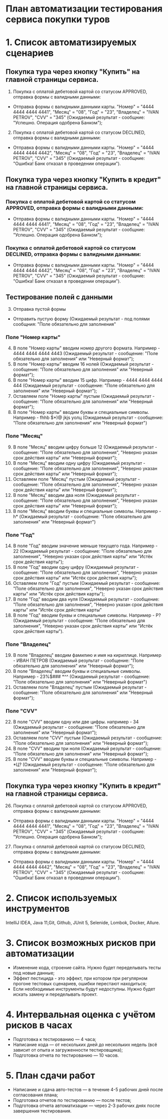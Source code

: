 # План автоматизации тестирования сервиса покупки туров

# 1. Список автоматизируемых сценариев

## Покупка тура через кнопку "Купить" на главной страницы сервиса.

1. Покупка с оплатой дебетовой картой со статусом APPROVED, отправка формы с валидными данными:
* Отправка формы с валидными данными карты. "Номер" = "4444 4444 4444 4441", "Месяц" = "08", "Год" = "23", "Владелец" = "IVAN PETROV", 
"CVV" = "345" (Ожидаемый результат - сообщние: "Успешно. Операция одобрена Банком");

2. Покупка с оплатой дебетовой картой со статусом DECLINED, отправка формы с валидными данными:
* Отправка формы с валидными данными карты. "Номер" = "4444 4444 4444 4442", "Месяц" = "08", "Год" = "23", "Владелец" = "IVAN PETROV", 
"CVV" = "345" (Ожидаемый результат - сообщние: "Ошибка! Банк отказал в проведении операции").

## Покупка тура через кнопку "Купить в кредит" на главной страницы сервиса.

### Покупка с оплатой дебетовой картой со статусом APPROVED, отправка формы c валидными данными:
* Отправка формы с валидными данными карты. "Номер" = "4444 4444 4444 4441", "Месяц" = "08", "Год" = "23", "Владелец" = "IVAN PETROV", 
"CVV" = "345" (Ожидаемый результат - сообщние: "Успешно. Операция одобрена Банком");

### Покупка с оплатой дебетовой картой со статусом DECLINED, отправка формы с валидными данными:
* Отправка формы с валидными данными карты. "Номер" = "4444 4444 4444 4442", "Месяц" = "08", "Год" = "23", "Владелец" = "IVAN PETROV", 
"CVV" = "345" (Ожидаемый результат - сообщние: "Ошибка! Банк отказал в проведении операции").


## Тестирование полей с данными

3. Отправка пустой формы
* Отправить пустую форму (Ожидаемый результат - под полями сообщния: "Поле обязательно для заполнения"

### Поле "Номер карты"

4. В поле "Номер карты" вводим номер другого формата. Например - 4444 4444 4444 4443 (Ожидаемый результат - сообщение: "Поле 
  обязательно для заполнения" или "Неверный формат");
5. В поле "Номер карты" вводим 16 нолей (Ожидаемый результат - сообщение: "Поле обязательно для заполнения" или "Неверный формат");
6. В поле "Номер карты" вводим 15 цифр. Например - 4444 4444 4444 444 (Ожидаемый результат - сообщение: "Поле обязательно для 
  заполнения" или "Неверный формат");
7. Оставляем поле "Номер карты" пустым (Ожидаемый результат - сообщение: "Поле обязательно для заполнения" или "Неверный формат");
8. В поле "Номер карты" вводим буквы и специальные символы. Например - fhhb $*)@ jkjs уолц (Ожидаемый результат - сообщение: "Поле 
   обязательно для заполнения" или "Неверный формат")

### Поле "Месяц"

9. В поле "Месяц" вводим цифру больше 12 (Ожидаемый результат - сообщение: "Поле обязательно для заполнения", 
  "Неверно указан срок действия карты" или "Неверный формат");
10. В поле "Месяц" вводим одну цифру (Ожидаемый результат - сообщение: "Поле обязательно для заполнения", 
  "Неверно указан срок действия карты" или "Неверный формат");
11. Оставляем поле "Месяц" пустым (Ожидаемый результат - сообщение: "Поле обязательно для заполнения", "Неверно указан срок 
  действия карты" или "Неверный формат");
12. В поле "Месяц" вводим два ноля (Ожидаемый результат - сообщение: "Поле обязательно для заполнения", 
  "Неверно указан срок действия карты" или "Неверный формат");
13. В поле "Месяц" вводим буквы и специальные символы. Например - h* (Ожидаемый результат - сообщение: "Поле 
   обязательно для заполнения" или "Неверный формат")

### Поле "Год"

14. В поле "Год" вводим значение меньше текущего года. Например - 22 (Ожидаемый результат - сообщение: "Поле обязательно для 
  заполнения", "Неверно указан срок действия карты" или "Истёк срок действия карты");
15. В поле "Год" вводим одну цифру (Ожидаемый результат - сообщение: "Поле обязательно для заполнения", "Неверно указан срок действия карты" 
  или "Истёк срок действия карты");
16. Оставляем поле "Год" пустым (Ожидаемый результат - сообщение: "Поле обязательно для заполнения", "Неверно указан срок действия 
  карты" или "Истёк срок действия карты");
17. В поле "Год" вводим два нуля (Ожидаемый результат - сообщение: "Поле обязательно для заполнения", "Неверно указан срок действия карты" 
  или "Истёк срок действия карты"
18. В поле "Год" вводим буквы и специальные символы. Например - Р? (Ожидаемый результат - сообщение: "Поле обязательно для 
  заполнения", "Неверно указан срок действия карты" или "Истёк срок действия карты").

### Поле "Владелец"

19. В поле "Владелец" вводим фамилию и имя на кириллице. Например - ИВАН ПЕТРОВ (Ожидаемый результат - сообщение: "Поле обязательно для 
  заполнения" или "Неверный формат");
20. В поле "Владелец" вводим буквы и специальные символы. Например - 23%$### *^^ (Ожидаемый результат - сообщение: 
  "Поле обязательно для заполнения" или "Неверный формат")
21. Оставляем поле "Владелец" пустым (Ожидаемый результат - сообщение: "Поле обязательно для заполнения" или "Неверный формат");

### Поле "CVV"

22. В поле "CVV" вводим одну или две цифры. например - 34 (Ожидаемый результат - сообщение: "Поле обязательно для заполнения" или "Неверный 
  формат");
23. Оставляем поле "CVV" пустым (Ожидаемый результат - сообщение: "Поле обязательно для заполнения" или "Неверный формат");
24. В поле "CVV" вводим три ноля (Ожидаемый результат - сообщение: "Поле обязательно для заполнения" или "Неверный 
  формат");
25. В поле "CVV" вводим буквы и специальные символы. Например - *Ц? (Ожидаемый результат - сообщение: "Поле обязательно для заполнения" или 
  "Неверный формат");

## Покупка тура через кнопку "Купить в кредит" на главной страницы сервиса.

26. Покупка с оплатой дебетовой картой со статусом APPROVED, отправка формы c валидными данными:
* Отправка формы с валидными данными карты. "Номер" = "4444 4444 4444 4441", "Месяц" = "08", "Год" = "23", "Владелец" = "IVAN PETROV", 
"CVV" = "345" (Ожидаемый результат - сообщние: "Успешно. Операция одобрена Банком");

27. Покупка с оплатой дебетовой картой со статусом DECLINED, отправка формы с валидными данными:
* Отправка формы с валидными данными карты. "Номер" = "4444 4444 4444 4442", "Месяц" = "08", "Год" = "23", "Владелец" = "IVAN PETROV", 
"CVV" = "345" (Ожидаемый результат - сообщние: "Ошибка! Банк отказал в проведении операции").


# 2. Список используемых инструментов

IntelliJ IDEA, Java 11,Git, Github, JUnit 5, Selenide, Lombok, Docker, Allure.

# 3. Список возможных рисков при автоматизации

* Изменение кода, строение сайта. Нужно будет переделывать тесты под новые данные;
* Эффект пестицида - это эффект, при котором при регулярном прогоне тестовых сценариев, ошибки перестают находиться;
* Если необходимые инструменты будут недоступны. Нужно будет искать замену и переделывать проект.

# 4. Интервальная оценка с учётом рисков в часах
* Подготовка к тестированию — 4 часа;
* Написание кода — от нескольких дней до нескольких недель (всё зависит от опыта и загруженности тестировщика);
* Подготовка отчета по тестированию — 10 часов.

# 5. План сдачи работ
* Написание и сдача авто-тестов — в течение 4-5 рабочих дней после согласования плана;
* Подготовка отчетов по тестированию — после тестов;
* Подготовка отчета автоматизации — через 2-3 рабочих днях после завершения тестирования.


























